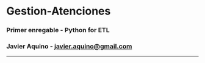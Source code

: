 # Gestion-Atenciones
### Primer enregable - Python for ETL
### Javier Aquino - javier.aquino@gmail.com
---
